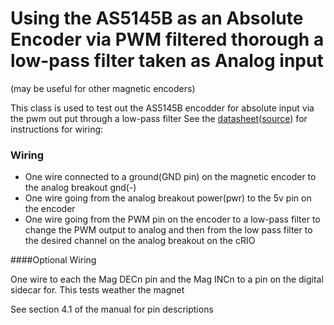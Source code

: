 # Using the AS5145B as an Absolute Encoder via PWM filtered thorough a low-pass filter taken as Analog input

(may be useful for other magnetic encoders)

 This class is used to test out the AS5145B encodder for absolute input
 via the pwm out put through a low-pass filter
 See the [datasheet](http://www.ams.com/eng/content/download/50206/533867/34237)([source](http://www.ams.com/eng/Products/Magnetic-Position-Sensors/Magnetic-Rotary-Position-Sensors/AS5145B)) for instructions for wiring:
 
 
### Wiring
 * One wire connected to a ground(GND pin) on the magnetic encoder to the analog breakout gnd(-) 
 * One wire going from the analog breakout power(pwr) to the 5v pin on the encoder
 * One wire going from the PWM pin on the encoder to a low-pass filter to change the PWM output to analog and then from the low pass filter to the desired channel on the analog breakout on the cRIO
 
####Optional Wiring

 One wire to each the Mag DECn pin and the Mag INCn to a pin on the digital sidecar for. This tests weather the magnet 

 See section 4.1 of the manual for pin descriptions 
